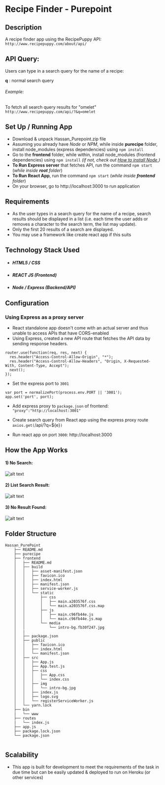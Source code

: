 # Recipe Finder - Purepoint

## Description
A recipe finder app using the RecipePuppy API: `http://www.recipepuppy.com/about/api/`


## API Query:
Users can type in a search query for the name of a recipe:

**q** : normal search query
###### Example:
To fetch all search query results for "omelet"
`http://www.recipepuppy.com/api/?&q=omelet`


## Set Up / Running App
- Download & unpack Hassan_Purepoint.zip file
- Assuming you already have *Node* or *NPM*, while inside **purecipe** folder, install node_modules (express dependencies) using `npm install`
- Go to the **frontend** folder, while within, install node_modules (frontend dependencies) using `npm install`  *(if not, check out [How to install Node ](https://nodejs.org/en/download/package-manager/))*
- **To Run Express server** that fetches API, run the command `npm start` (*while inside **root** folder*)
- **To Run React App**, run the command `npm start` (*while inside **frontend** folder*)
- On your browser, go to http://localhost:3000 to run application


## Requirements
* As the user types in a search query for the name of a recipe, search results should be
displayed in a list (i.e. each time the user adds or removes a character to the search
term, the list may update).
* Only the first 20 results of a search are displayed.
* You may use a framework like create react app if this suits



## Technology Stack Used
* ##### HTML5 / CSS
* ##### REACT JS (Frontend)
* ##### Node / Express (Backend/API)

## Configuration
### Using Express as a proxy server

* React standalone app doesn't come with an actual server and thus unable to access APIs that have CORS-enabled
* Using Express, created a new API route that fetches the API data by sending response headers.
```
router.use(function(req, res, next) {
  res.header("Access-Control-Allow-Origin", "*");
  res.header("Access-Control-Allow-Headers", "Origin, X-Requested-With, Content-Type, Accept");
  next();
});
```
* Set the express port to `3001`
```
var port = normalizePort(process.env.PORT || '3001');
app.set('port', port);
```
* Add express proxy to `package.json` of frontend:
```"proxy":"http://localhost:3001"```

* Create search query from React app using the express proxy route
`axios.get(`/api/?q=${e}`)`

* Run react app on port `3000`: http://localhost:3000


## How the App Works
#### 1) No Search:
![alt text](https://docs.google.com/uc?id=1OfOgWdloEvD6BziAwo85PhHHAqIUBULP "screenshot1")



#### 2) List Search Result:
![alt text](https://docs.google.com/uc?id=1esNgdUoWj_kUlZ_exMWe8ckz5O6Uhpmg "screenshot2")



#### 3) No Result Found:
![alt text](https://docs.google.com/uc?id=1s9MvR_HGWg03WGL6QxNSuFo6ETtAq5xk "screenshot3")




## Folder Structure
```
Hassan_PurePoint
    ├── README.md
    ├── purecipe
    ├── frontend
    │   ├── README.md
    │   ├── build
    │   │   ├── asset-manifest.json
    │   │   ├── favicon.ico
    │   │   ├── index.html
    │   │   ├── manifest.json
    │   │   ├── service-worker.js
    │   │   └── static
    │   │       ├── css
    │   │       │   ├── main.a203576f.css
    │   │       │   └── main.a203576f.css.map
    │   │       ├── js
    │   │       │   ├── main.c96fb44e.js
    │   │       │   └── main.c96fb44e.js.map
    │   │       └── media
    │   │           └── intro-bg.fb30f247.jpg
    │   |
    │   ├── package.json
    │   ├── public
    │   │   ├── favicon.ico
    │   │   ├── index.html
    │   │   └── manifest.json
    │   ├── src
    │   │   ├── App.js
    │   │   ├── App.test.js
    │   │   ├── css
    │   │   │   ├── App.css
    │   │   │   └── index.css
    │   │   ├── img
    │   │   │   └── intro-bg.jpg
    │   │   ├── index.js
    │   │   ├── logo.svg
    │   │   └── registerServiceWorker.js
    │   └── yarn.lock
    ├── bin 
    |   └── www
    ├── routes
    |   └── index.js
    ├── app.js
    ├── package.lock.json
    └── package.json
    
```

## Scalability
- This app is built for development to meet the requirements of the task in due time but can be easily updated & deployed to run on Heroku (or other services)
      

